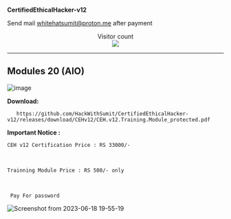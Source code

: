 <BR>
<b>CertifiedEthicalHacker-v12</b> 

Send mail whitehatsumit@proton.me after payment


<p align="center"> 
  Visitor count<br>
  <img src="https://profile-counter.glitch.me/HackWithSumit/count.svg" />
</p>

------------------------------------------------------------------------


<H2><B>Modules 20 (AIO)</h2></b>

![image](https://github.com/HackWithSumit/CertifiedEthicalHacker-v12/assets/120317751/9aba7ac9-a001-423b-9298-f647c7b21643)

<b>Download: </b>

       https://github.com/HackWithSumit/CertifiedEthicalHacker-v12/releases/download/CEHv12/CEH.v12.Training.Module_protected.pdf



<b> Important Notice : </b>

    CEH v12 Certification Price : RS 33000/-

<BR>

    Trainning Module Price : RS 500/- only

<BR>

     Pay For password

![Screenshot from 2023-06-18 19-55-19](https://github.com/HackWithSumit/CertifiedEthicalHacker-v12/assets/120317751/5d64cf64-dae8-4247-8873-543f9213e4e6)
